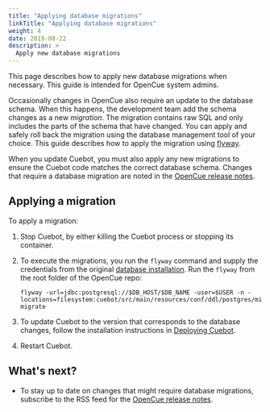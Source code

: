 ```yaml
---
title: "Applying database migrations"
linkTitle: "Applying database migrations"
weight: 4
date: 2019-08-22
description: >
  Apply new database migrations
---
```


This page describes how to apply new database migrations when necessary. This
guide is intended for OpenCue system admins.

Occasionally changes in OpenCue also require an update to the database schema.
When this happens, the development team add the schema changes as a new
*migration*. The migration contains raw SQL and only includes the parts of
the schema that have changed. You can apply and safely roll back the migration
using the database management tool of your choice. This guide describes how to
apply the migration using [flyway](https://flywaydb.org/).

When you update Cuebot, you must also apply any new migrations to ensure the
Cuebot code matches the correct database schema. Changes that require a
database migration are noted in the
[OpenCue release notes](https://www.opencue.io/blog/releases/).

## Applying a migration

To apply a migration:

1.  Stop Cuebot, by either killing the Cuebot process or stopping its
    container.

1.  To execute the migrations, you run the `flyway` command and supply the
    credentials from the original
    [database installation](/docs/getting-started/setting-up-the-database).
    Run the `flyway` from the root folder of the OpenCue repo:

    ```shell
    flyway -url=jdbc:postgresql://$DB_HOST/$DB_NAME -user=$USER -n -locations=filesystem:cuebot/src/main/resources/conf/ddl/postgres/migrations migrate
    ``` 

1.  To update Cuebot to the version that corresponds to the database changes,
    follow the installation instructions in
    [Deploying Cuebot](/docs/getting-started/deploying-cuebot).

1.  Restart Cuebot.

## What's next?

*   To stay up to date on changes that might require database migrations,
    subscribe to the RSS feed for the
    [OpenCue release notes](https://www.opencue.io/blog/releases/).
